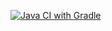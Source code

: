 [![Java CI with Gradle](https://github.com/Aisenkora/Homeworks/actions/workflows/gradle.yml/badge.svg)](https://github.com/Aisenkora/Homeworks/actions/workflows/gradle.yml)